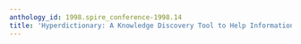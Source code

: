 ```yaml
---
anthology_id: 1998.spire_conference-1998.14
title: 'Hyperdictionary: A Knowledge Discovery Tool to Help Information Retrieval'
---
```

